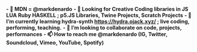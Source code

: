 **- 🌊 MDN = @markdenardo**
**- 👀 Looking for Creative Coding libraries in JS LUA Ruby HASKELL ; p5.JS Libraries, Twine Projects, Scratch Projects**
**- 🌱 I’m currently learning hydra-synth https://hydra.ojack.xyz/ ; live coding, performing, teaching.**
**- 💞️ I’m looking to collaborate on code, projects, performances**
**- 📫 How to reach me @markdenardo (IG, Twitter, Soundcloud, Vimeo, YouTube, Spotify)**

<!---
markdenardo/markdenardo is a ✨ special ✨ repository because its `README.md` (this file) appears on your GitHub profile.
You can click the Preview link to take a look at your changes.
--->
